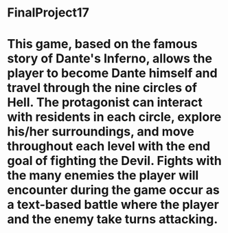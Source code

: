 # FinalProject17
# This game, based on the famous story of Dante's Inferno, allows the player to become Dante himself and travel through the nine circles of Hell. The protagonist can interact with residents in each circle, explore his/her surroundings, and move throughout each level with the end goal of fighting the Devil. Fights with the many enemies the player will encounter during the game occur as a text-based battle where the player and the enemy take turns attacking.
